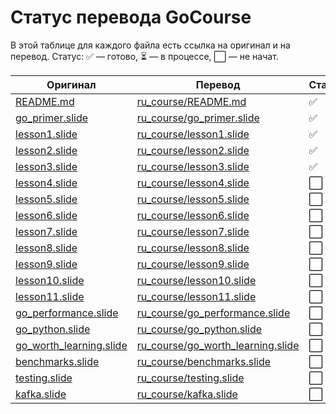 # Статус перевода GoCourse

В этой таблице для каждого файла есть ссылка на оригинал и на перевод. Статус: ✅ — готово, ⏳ — в процессе, ⬜️ — не начат.

| Оригинал | Перевод | Статус |
|----------|---------|--------|
| [README.md](../README.md) | [ru_course/README.md](README.md) | ✅ |
| [go_primer.slide](../go_primer.slide) | [ru_course/go_primer.slide](go_primer.slide) | ✅ |
| [lesson1.slide](../lesson1.slide) | [ru_course/lesson1.slide](lesson1.slide) | ✅ |
| [lesson2.slide](../lesson2.slide) | [ru_course/lesson2.slide](lesson2.slide) | ✅ |
| [lesson3.slide](../lesson3.slide) | [ru_course/lesson3.slide](lesson3.slide) | ✅ |
| [lesson4.slide](../lesson4.slide) | [ru_course/lesson4.slide](lesson4.slide) | ⬜️ |
| [lesson5.slide](../lesson5.slide) | [ru_course/lesson5.slide](lesson5.slide) | ⬜️ |
| [lesson6.slide](../lesson6.slide) | [ru_course/lesson6.slide](lesson6.slide) | ⬜️ |
| [lesson7.slide](../lesson7.slide) | [ru_course/lesson7.slide](lesson7.slide) | ⬜️ |
| [lesson8.slide](../lesson8.slide) | [ru_course/lesson8.slide](lesson8.slide) | ⬜️ |
| [lesson9.slide](../lesson9.slide) | [ru_course/lesson9.slide](lesson9.slide) | ⬜️ |
| [lesson10.slide](../lesson10.slide) | [ru_course/lesson10.slide](lesson10.slide) | ⬜️ |
| [lesson11.slide](../lesson11.slide) | [ru_course/lesson11.slide](lesson11.slide) | ⬜️ |
| [go_performance.slide](../go_performance.slide) | [ru_course/go_performance.slide](go_performance.slide) | ⬜️ |
| [go_python.slide](../go_python.slide) | [ru_course/go_python.slide](go_python.slide) | ⬜️ |
| [go_worth_learning.slide](../go_worth_learning.slide) | [ru_course/go_worth_learning.slide](go_worth_learning.slide) | ⬜️ |
| [benchmarks.slide](../benchmarks.slide) | [ru_course/benchmarks.slide](benchmarks.slide) | ⬜️ |
| [testing.slide](../testing.slide) | [ru_course/testing.slide](testing.slide) | ⬜️ |
| [kafka.slide](../kafka.slide) | [ru_course/kafka.slide](kafka.slide) | ⬜️ |
